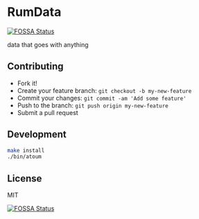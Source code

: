 # RumData
[![FOSSA Status](https://app.fossa.io/api/projects/git%2Bgithub.com%2FSiwayll%2Frumdata.svg?type=shield)](https://app.fossa.io/projects/git%2Bgithub.com%2FSiwayll%2Frumdata?ref=badge_shield)

data that goes with anything

## Contributing

- Fork it!
- Create your feature branch: `git checkout -b my-new-feature`
- Commit your changes: `git commit -am 'Add some feature'`
- Push to the branch: `git push origin my-new-feature`
- Submit a pull request


## Development

```bash
make install
./bin/atoum
```

## License

MIT


[![FOSSA Status](https://app.fossa.io/api/projects/git%2Bgithub.com%2FSiwayll%2Frumdata.svg?type=large)](https://app.fossa.io/projects/git%2Bgithub.com%2FSiwayll%2Frumdata?ref=badge_large)